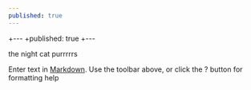```yaml
---
published: true
---
```



+---
+published: true
+---

the night cat purrrrrs

Enter text in [Markdown](http://daringfireball.net/projects/markdown/). Use the toolbar above, or click the ? button for formatting help
